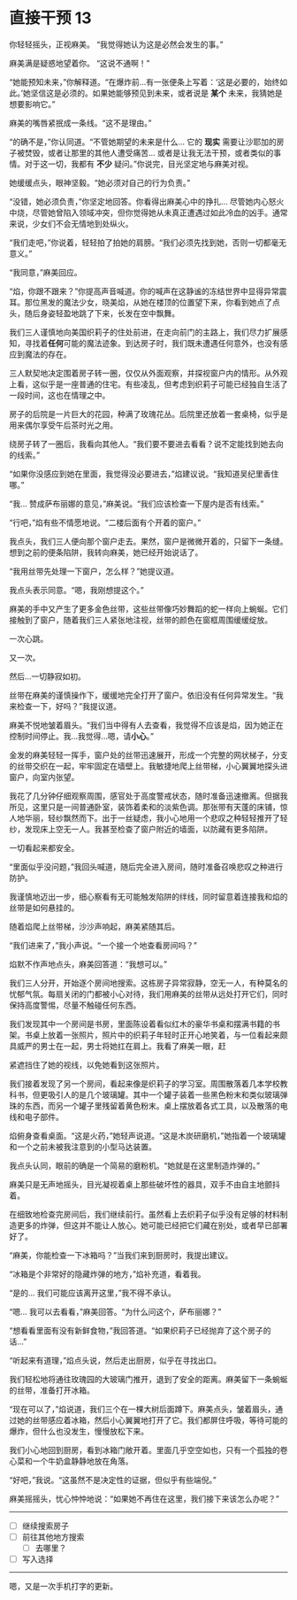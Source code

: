 # 直接干预 13

你轻轻摇头，正视麻美。 “我觉得她认为这是必然会发生的事。”

麻美满是疑惑地望着你。 “这说不通啊！”

“她能预知未来，”你解释道。“在爆炸前...有一张便条上写着：‘这是必要的，始终如此。’她坚信这是必须的。如果她能够预见到未来，或者说是 **某个** 未来，我猜她是想要影响它。”

麻美的嘴唇紧抿成一条线。“这不是理由。”

“的确不是，”你认同道。“不管她期望的未来是什么... 它的 **现实** 需要让沙耶加的房子被焚毁，或者让那里的其他人遭受痛苦... 或者是让我无法干预，或者类似的事情。对于这一切，我都有 **不少** 疑问。”你说完，目光坚定地与麻美对视。

她缓缓点头，眼神坚毅。“她必须对自己的行为负责。”

“没错，她必须负责，”你坚定地回答。你看得出麻美心中的挣扎... 尽管她内心怒火中烧，尽管她曾陷入领域冲突，但你觉得她从未真正遭遇过如此冷血的凶手。通常来说，少女们不会无情地到处纵火。

“我们走吧，”你说着，轻轻拍了拍她的肩膀。“我们必须先找到她，否则一切都毫无意义。”

“我同意，”麻美回应。

“焰，你跟不跟来？”你提高声音喊道。你的喊声在这静谧的冻结世界中显得异常震耳。那位黑发的魔法少女，晓美焰，从她在楼顶的位置望下来，你看到她点了点头，随后身姿轻盈地跳了下来，长发在空中飘舞。

我们三人谨慎地向美国织莉子的住处前进，在走向前门的主路上，我们尽力扩展感知，寻找着**任何**可能的魔法迹象。到达房子时，我们既未遭遇任何意外，也没有感应到魔法的存在。

三人默契地决定围着房子转一圈，仅仅从外面观察，并探视窗户内的情形。从外观上看，这似乎是一座普通的住宅。有些凌乱，但考虑到织莉子可能已经独自生活了一段时间，这也在情理之中。

房子的后院是一片巨大的花园，种满了玫瑰花丛。后院里还放着一套桌椅，似乎是用来偶尔享受午后茶时光之用。

绕房子转了一圈后，我看向其他人。“我们要不要进去看看？说不定能找到她去向的线索。”

“如果你没感应到她在里面，我觉得没必要进去，”焰建议说。“我知道吴纪里香住哪。”

“我... 赞成萨布丽娜的意见，”麻美说。“我们应该检查一下屋内是否有线索。”

“行吧，”焰有些不情愿地说。“二楼后面有个开着的窗户。”

我点头，我们三人便向那个窗户走去。果然，窗户是微微开着的，只留下一条缝。想到之前的便条陷阱，我转向麻美，她已经开始说话了。

“我用丝带先处理一下窗户，怎么样？”她提议道。

我点头表示同意。“嗯，我刚想提这个。”

麻美的手中又产生了更多金色丝带，这些丝带像巧妙舞蹈的蛇一样向上蜿蜒。它们接触到了窗户，随着我们三人紧张地注视，丝带的颜色在窗框周围缓缓绽放。

一次心跳。

又一次。

然后...一切静寂如初。

丝带在麻美的谨慎操作下，缓缓地完全打开了窗户。依旧没有任何异常发生。“我来检查一下，好吗？”我提议道。

麻美不悦地皱着眉头。“我们当中得有人去查看，我觉得不应该是焰，因为她正在控制时间停止。我...我觉得...嗯，请**小心**。”

金发的麻美轻轻一挥手，窗户处的丝带迅速展开，形成一个完整的网状梯子，分支的丝带交织在一起，牢牢固定在墙壁上。我敏捷地爬上丝带梯，小心翼翼地探头进窗户，向室内张望。

我花了几分钟仔细观察周围，感官处于高度警戒状态，随时准备迅速撤离。但据我所见，这里只是一间普通卧室，装饰着柔和的淡紫色调。那张带有天蓬的床铺，惊人地华丽，轻纱飘然而下。出于一丝疑虑，我小心地用一个悲叹之种轻轻推开了轻纱，发现床上空无一人。我甚至检查了窗户附近的墙面，以防藏有更多陷阱。

一切看起来都安全。

“里面似乎没问题，”我回头喊道，随后完全进入房间，随时准备召唤悲叹之种进行防护。

我谨慎地迈出一步，细心察看有无可能触发陷阱的绊线，同时留意着连接我和焰的丝带是如何悬挂的。

随着焰爬上丝带梯，沙沙声响起，麻美紧随其后。

“我们进来了，”我小声说。“一个接一个地查看房间吗？”

焰默不作声地点头，麻美回答道：“我想可以。”

我们三人分开，开始逐个房间地搜索。这栋房子异常寂静，空无一人，有种莫名的忧郁气氛。每扇关闭的门都被小心对待，我们用麻美的丝带从远处打开它们，同时保持高度警惕，尽量不触碰任何东西。

我们发现其中一个房间是书房，里面陈设着看似红木的豪华书桌和摆满书籍的书架。书桌上放着一张照片，照片中的织莉子年轻时正开心地笑着，与一位看起来颇具威严的男士在一起，男士将她扛在肩上。我看了麻美一眼，赶

紧遮挡住了她的视线，以免她看到这张照片。

我们接着发现了另一个房间，看起来像是织莉子的学习室。周围散落着几本学校教科书，但更吸引人的是几个玻璃罐。其中一个罐子装着一些黑色粉末和类似玻璃弹珠的东西，而另一个罐子里残留着黄色粉末。桌上摆放着各式工具，以及散落的电线和电子部件。

焰俯身查看桌面。“这是火药，”她轻声说道。“这是木炭研磨机，”她指着一个玻璃罐和一个之前未被我注意到的小型马达装置。

我点头认同，眼前的确是一个简易的磨粉机。“她就是在这里制造炸弹的。”

麻美只是无声地摇头，目光凝视着桌上那些破坏性的器具，双手不由自主地颤抖着。

在细致地检查完房间后，我们继续前行。虽然看上去织莉子似乎没有足够的材料制造更多的炸弹，但这并不能让人放心。她可能已经把它们藏在别处，或者早已部署好了。

“麻美，你能检查一下冰箱吗？”当我们来到厨房时，我提出建议。

“冰箱是个非常好的隐藏炸弹的地方，”焰补充道，看着我。

“是的... 我们可能应该离开这里，”我不得不承认。

“嗯... 我可以去看看，”麻美回答。“为什么问这个，萨布丽娜？”

“想看看里面有没有新鲜食物，”我回答道。“如果织莉子已经抛弃了这个房子的话...”

“听起来有道理，”焰点头说，然后走出厨房，似乎在寻找出口。

我们轻松地将通往玫瑰园的大玻璃门推开，退到了安全的距离。麻美留下一条蜿蜒的丝带，准备打开冰箱。

“现在可以了，”焰说道，我们三个在一棵大树后面蹲下。麻美点头，皱着眉头，通过她的丝带感应着冰箱，然后小心翼翼地打开了它。我们都屏住呼吸，等待可能的爆炸，但什么也没发生，慢慢放松下来。

我们小心地回到厨房，看到冰箱门敞开着。里面几乎空空如也，只有一个孤独的卷心菜和一个牛奶盒静静地放在角落。

“好吧，”我说。“这虽然不是决定性的证据，但似乎有些端倪。”

麻美摇摇头，忧心忡忡地说：“如果她不再住在这里，我们接下来该怎么办呢？”

---

- [ ] 继续搜索房子
- [ ] 前往其他地方搜索
  - [ ] 去哪里？
- [ ] 写入选择

---

嗯，又是一次手机打字的更新。
